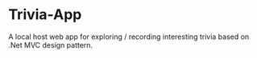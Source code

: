 # Trivia-App
A local host web app for exploring / recording interesting trivia based on .Net MVC design pattern.




